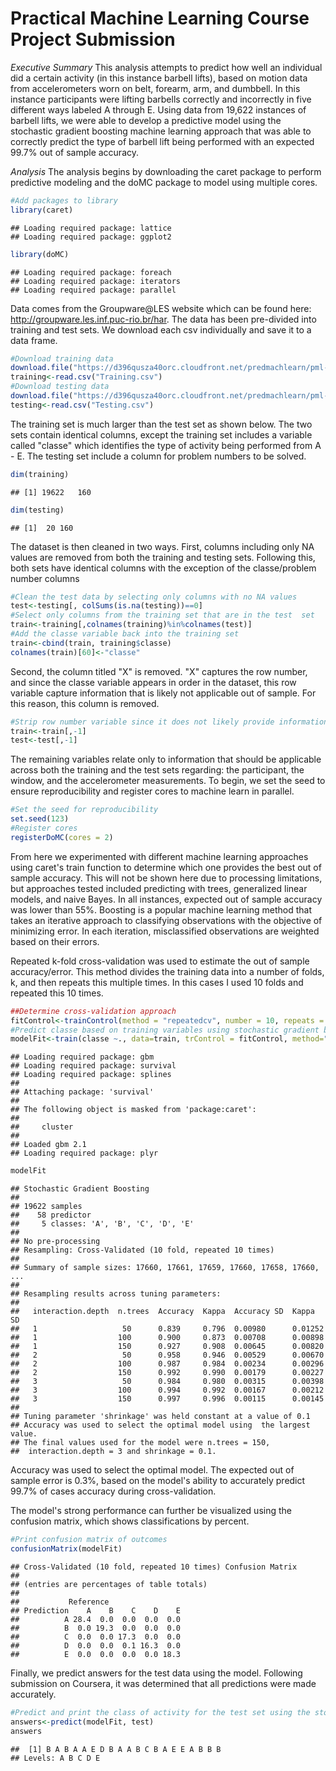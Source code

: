 

Practical Machine Learning Course Project Submission
========================================================

*Executive Summary*
This analysis attempts to predict how well an individual did a certain activity (in this instance barbell lifts), based on motion data from accelerometers worn on belt, forearm, arm, and dumbbell.  In this instance participants were lifting barbells correctly and incorrectly in five different ways labeled A through E.  Using data from 19,622 instances of barbell lifts, we were able to develop a predictive model using the stochastic gradient boosting machine learning approach that was able to correctly predict the type of barbell lift being performed with an expected 99.7% out of sample accuracy.

*Analysis*
The analysis begins by downloading the caret package to perform predictive modeling and the doMC package to model using multiple cores.

```r
#Add packages to library
library(caret)
```

```
## Loading required package: lattice
## Loading required package: ggplot2
```

```r
library(doMC)
```

```
## Loading required package: foreach
## Loading required package: iterators
## Loading required package: parallel
```

Data comes from the Groupware@LES website which can be found here: http://groupware.les.inf.puc-rio.br/har. The data has been pre-divided into training and test sets.  We download each csv individually and save it to a data frame.


```r
#Download training data
download.file("https://d396qusza40orc.cloudfront.net/predmachlearn/pml-training.csv", destfile = "./Training.csv", method = "curl")
training<-read.csv("Training.csv")
#Download testing data
download.file("https://d396qusza40orc.cloudfront.net/predmachlearn/pml-testing.csv", destfile = "./Testing.csv", method = "curl")
testing<-read.csv("Testing.csv")
```

The training set is much larger than the test set as shown below.  The two sets contain identical columns, except the training set includes a variable called "classe" which identifies the type of activity being performed from A - E.  The testing set include a column for problem numbers to be solved.

```r
dim(training)
```

```
## [1] 19622   160
```

```r
dim(testing)
```

```
## [1]  20 160
```

The dataset is then cleaned in two ways.  First, columns including only NA values are removed from both the training and testing sets.  Following this, both sets have identical columns with the exception of the classe/problem number columns


```r
#Clean the test data by selecting only columns with no NA values
test<-testing[, colSums(is.na(testing))==0]
#Select only columns from the training set that are in the test  set
train<-training[,colnames(training)%in%colnames(test)]
#Add the classe variable back into the training set
train<-cbind(train, training$classe)
colnames(train)[60]<-"classe"
```

Second, the column titled "X" is removed.  "X" captures the row number, and since the classe variable appears in order in the dataset, this row variable capture information that is likely not applicable out of sample.  For this reason, this column is removed.


```r
#Strip row number variable since it does not likely provide information applicable to the test set
train<-train[,-1]
test<-test[,-1]
```

The remaining variables relate only to information that should be applicable across both the training and the test sets regarding: the participant, the window, and the accelerometer measurements.  To begin, we set the seed to ensure reproducibility and register cores to machine learn in parallel.


```r
#Set the seed for reproducibility
set.seed(123)
#Register cores
registerDoMC(cores = 2)
```

From here we experimented with different machine learning approaches using caret's train function to determine which one provides the best out of sample accuracy.  This will not be shown here due to processing limitations, but approaches tested included predicting with trees, generalized linear models, and naive Bayes. In all instances, expected out of sample accuracy was lower than 55%.  Boosting is a popular machine learning method that takes an iterative approach to classifying observations with the objective of minimizing error.  In each iteration, misclassified observations are weighted based on their errors.

Repeated k-fold cross-validation was used to estimate the out of sample accuracy/error.  This method divides the training data into a number of folds, k, and then repeats this multiple times.  In this cases I used 10 folds and repeated this 10 times.


```r
##Determine cross-validation approach
fitControl<-trainControl(method = "repeatedcv", number = 10, repeats = 10)
#Predict classe based on training variables using stochastic gradient boosting
modelFit<-train(classe ~., data=train, trControl = fitControl, method="gbm", verbose =FALSE)
```

```
## Loading required package: gbm
## Loading required package: survival
## Loading required package: splines
## 
## Attaching package: 'survival'
## 
## The following object is masked from 'package:caret':
## 
##     cluster
## 
## Loaded gbm 2.1
## Loading required package: plyr
```

```r
modelFit
```

```
## Stochastic Gradient Boosting 
## 
## 19622 samples
##    58 predictor
##     5 classes: 'A', 'B', 'C', 'D', 'E' 
## 
## No pre-processing
## Resampling: Cross-Validated (10 fold, repeated 10 times) 
## 
## Summary of sample sizes: 17660, 17661, 17659, 17660, 17658, 17660, ... 
## 
## Resampling results across tuning parameters:
## 
##   interaction.depth  n.trees  Accuracy  Kappa  Accuracy SD  Kappa SD
##   1                   50      0.839     0.796  0.00980      0.01252 
##   1                  100      0.900     0.873  0.00708      0.00898 
##   1                  150      0.927     0.908  0.00645      0.00820 
##   2                   50      0.958     0.946  0.00529      0.00670 
##   2                  100      0.987     0.984  0.00234      0.00296 
##   2                  150      0.992     0.990  0.00179      0.00227 
##   3                   50      0.984     0.980  0.00315      0.00398 
##   3                  100      0.994     0.992  0.00167      0.00212 
##   3                  150      0.997     0.996  0.00115      0.00145 
## 
## Tuning parameter 'shrinkage' was held constant at a value of 0.1
## Accuracy was used to select the optimal model using  the largest value.
## The final values used for the model were n.trees = 150,
##  interaction.depth = 3 and shrinkage = 0.1.
```

Accuracy was used to select the optimal model. The expected out of sample error is 0.3%, based on the model's ability to accurately predict 99.7% of cases accuracy during cross-validation. 

The model's strong performance can further be visualized using the confusion matrix, which shows classifications by percent.


```r
#Print confusion matrix of outcomes
confusionMatrix(modelFit)
```

```
## Cross-Validated (10 fold, repeated 10 times) Confusion Matrix 
## 
## (entries are percentages of table totals)
##  
##           Reference
## Prediction    A    B    C    D    E
##          A 28.4  0.0  0.0  0.0  0.0
##          B  0.0 19.3  0.0  0.0  0.0
##          C  0.0  0.0 17.3  0.0  0.0
##          D  0.0  0.0  0.1 16.3  0.0
##          E  0.0  0.0  0.0  0.0 18.3
```

Finally, we predict answers for the test data using the model.  Following submission on Coursera, it was determined that all predictions were made accurately.

```r
#Predict and print the class of activity for the test set using the stochastic gradient boosting model
answers<-predict(modelFit, test)
answers
```

```
##  [1] B A B A A E D B A A B C B A E E A B B B
## Levels: A B C D E
```

